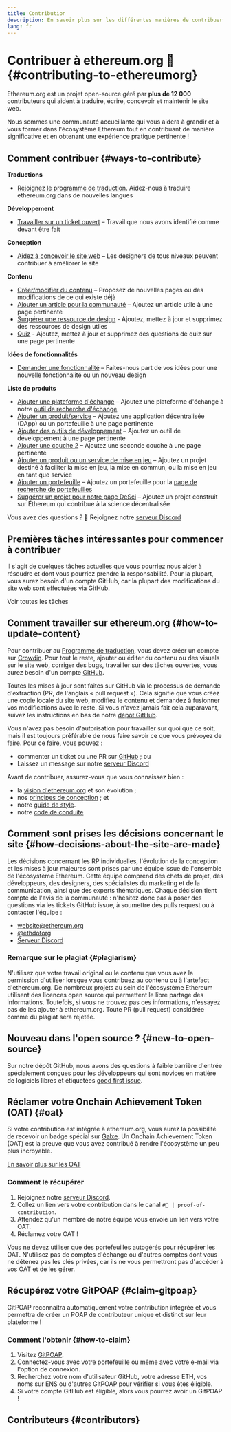 ```yaml
---
title: Contribution
description: En savoir plus sur les différentes manières de contribuer à ethereum.org
lang: fr
---
```


# Contribuer à ethereum.org 🦄 {#contributing-to-ethereumorg}

Ethereum.org est un projet open-source géré par **plus de 12 000** contributeurs qui aident à traduire, écrire, concevoir et maintenir le site web.

Nous sommes une communauté accueillante qui vous aidera à grandir et à vous former dans l'écosystème Ethereum tout en contribuant de manière significative et en obtenant une expérience pratique pertinente !

## Comment contribuer {#ways-to-contribute}

**Traductions**
- [Rejoignez le programme de traduction](/contributing/translation-program/). Aidez-nous à traduire ethereum.org dans de nouvelles langues

**Développement**
- [Travailler sur un ticket ouvert](https://github.com/ethereum/ethereum-org-website/issues) – Travail que nous avons identifié comme devant être fait

**Conception**
- [Aidez à concevoir le site web](/contributing/design/) – Les designers de tous niveaux peuvent contribuer à améliorer le site

**Contenu**
- [Créer/modifier du contenu](/contributing/#how-to-update-content) – Proposez de nouvelles pages ou des modifications de ce qui existe déjà
- [Ajouter un article pour la communauté](/contributing/content-resources/) – Ajoutez un article utile à une page pertinente
- [Suggérer une ressource de design](/contributing/design/adding-design-resources/) - Ajoutez, mettez à jour et supprimez des ressources de design utiles
- [Quiz](/contributing/quizzes/) - Ajoutez, mettez à jour et supprimez des questions de quiz sur une page pertinente

**Idées de fonctionnalités**
- [Demander une fonctionnalité](https://github.com/ethereum/ethereum-org-website/issues/new?assignees=&labels=Type%3A+Feature&template=feature_request.yaml&title=) – Faites-nous part de vos idées pour une nouvelle fonctionnalité ou un nouveau design

**Liste de produits**
- [Ajouter une plateforme d'échange](/contributing/adding-exchanges/) – Ajoutez une plateforme d'échange à notre [outil de recherche d'échange](/get-eth/#country-picker)
- [Ajouter un produit/service](/contributing/adding-products/) – Ajoutez une application décentralisée (DApp) ou un portefeuille à une page pertinente
- [Ajouter des outils de développement](/contributing/adding-developer-tools/) – Ajoutez un outil de développement à une page pertinente
- [Ajouter une couche 2](/contributing/adding-layer-2s/) – Ajoutez une seconde couche à une page pertinente
- [Ajouter un produit ou un service de mise en jeu](/contributing/adding-staking-products/) – Ajoutez un projet destiné à faciliter la mise en jeu, la mise en commun, ou la mise en jeu en tant que service
- [Ajouter un portefeuille](/contributing/adding-wallets/) – Ajoutez un portefeuille pour la [page de recherche de portefeuilles](/wallets/find-wallet/)
- [Suggérer un projet pour notre page DeSci](/contributing/adding-desci-projects/) – Ajoutez un projet construit sur Ethereum qui contribue à la science décentralisée

Vous avez des questions ? 🤔 Rejoignez notre [serveur Discord](https://discord.gg/ethereum-org)

## Premières tâches intéressantes pour commencer à contribuer

Il s'agit de quelques tâches actuelles que vous pourriez nous aider à résoudre et dont vous pourriez prendre la responsabilité. Pour la plupart, vous aurez besoin d'un compte GitHub, car la plupart des modifications du site web sont effectuées via GitHub.

<IssuesList issues={gfissues} my={8} />

<ButtonLink href="https://github.com/ethereum/ethereum-org-website/issues">Voir toutes les tâches</ButtonLink>

## Comment travailler sur ethereum.org {#how-to-update-content}

Pour contribuer au [Programme de traduction](/contributing/translation-program/), vous devez créer un compte sur [Crowdin](https://crowdin.com/project/ethereum-org). Pour tout le reste, ajouter ou éditer du contenu ou des visuels sur le site web, corriger des bugs, travailler sur des tâches ouvertes, vous aurez besoin d'un compte [GitHub](https://github.com/).

Toutes les mises à jour sont faites sur GitHub via le processus de demande d'extraction (PR, de l'anglais « pull request »). Cela signifie que vous créez une copie locale du site web, modifiez le contenu et demandez à fusionner vos modifications avec le reste. Si vous n'avez jamais fait cela auparavant, suivez les instructions en bas de notre [dépôt GitHub](https://github.com/ethereum/ethereum-org-website).

Vous n'avez pas besoin d'autorisation pour travailler sur quoi que ce soit, mais il est toujours préférable de nous faire savoir ce que vous prévoyez de faire. Pour ce faire, vous pouvez :

- commenter un ticket ou une PR sur [GitHub](https://github.com/ethereum/ethereum-org-website) ; ou
- Laissez un message sur notre [serveur Discord](https://discord.gg/ethereum-org)

Avant de contribuer, assurez-vous que vous connaissez bien :

- la [vision d'ethereum.org](/about/) et son évolution ;
- nos [principes de conception](/contributing/design-principles/) ; et
- notre [guide de style](/contributing/style-guide/).
- notre [code de conduite](/community/code-of-conduct)

<ContributorsQuizBanner className="mt-16 mb-8" />

## Comment sont prises les décisions concernant le site {#how-decisions-about-the-site-are-made}

Les décisions concernant les RP individuelles, l'évolution de la conception et les mises à jour majeures sont prises par une équipe issue de l'ensemble de l'écosystème Ethereum. Cette équipe comprend des chefs de projet, des développeurs, des designers, des spécialistes du marketing et de la communication, ainsi que des experts thématiques. Chaque décision tient compte de l'avis de la communauté : n'hésitez donc pas à poser des questions via les tickets GitHub issue, à soumettre des pulls request ou à contacter l'équipe :

- [website@ethereum.org](mailto:website@ethereum.org)
- [@ethdotorg](https://twitter.com/ethdotorg)
- [Serveur Discord](https://discord.gg/ethereum-org)

### Remarque sur le plagiat {#plagiarism}

N'utilisez que votre travail original ou le contenu que vous avez la permission d'utiliser lorsque vous contribuez au contenu ou à l'artefact d'ethereum.org. De nombreux projets au sein de l'écosystème Ethereum utilisent des licences open source qui permettent le libre partage des informations. Toutefois, si vous ne trouvez pas ces informations, n'essayez pas de les ajouter à ethereum.org. Toute PR (pull request) considérée comme du plagiat sera rejetée.

## Nouveau dans l'open source ? {#new-to-open-source}

Sur notre dépôt GitHub, nous avons des questions à faible barrière d'entrée spécialement conçues pour les développeurs qui sont novices en matière de logiciels libres et étiquetées [good first issue](https://github.com/ethereum/ethereum-org-website/issues?q=is%3Aopen+is%3Aissue+label%3A%22good+first+issue%22).

## Réclamer votre Onchain Achievement Token (OAT) {#oat}

Si votre contribution est intégrée à ethereum.org, vous aurez la possibilité de recevoir un badge spécial sur [Galxe](https://app.galxe.com/quest/ethereumorg). Un Onchain Achievement Token (OAT) est la preuve que vous avez contribué à rendre l'écosystème un peu plus incroyable.

[En savoir plus sur les OAT](https://help.galxe.com/en/articles/9645630-create-quest-rewards#h_1c5d63ba03)

### Comment le récupérer
1. Rejoignez notre [serveur Discord](https://discord.gg/ethereum-org).
2. Collez un lien vers votre contribution dans le canal `#🥇 | proof-of-contribution`.
3. Attendez qu'un membre de notre équipe vous envoie un lien vers votre OAT.
4. Réclamez votre OAT !

Vous ne devez utiliser que des portefeuilles autogérés pour récupérer les OAT. N'utilisez pas de comptes d'échange ou d'autres comptes dont vous ne détenez pas les clés privées, car ils ne vous permettront pas d'accéder à vos OAT et de les gérer.

## Récupérez votre GitPOAP {#claim-gitpoap}

GitPOAP reconnaîtra automatiquement votre contribution intégrée et vous permettra de créer un POAP de contributeur unique et distinct sur leur plateforme !


### Comment l'obtenir {#how-to-claim}

1. Visitez [GitPOAP](https://www.gitpoap.io).
2. Connectez-vous avec votre portefeuille ou même avec votre e-mail via l'option de connexion.
3. Recherchez votre nom d'utilisateur GitHub, votre adresse ETH, vos noms sur ENS ou d'autres GitPOAP pour vérifier si vous êtes éligible.
4. Si votre compte GitHub est éligible, alors vous pourrez avoir un GitPOAP !

## Contributeurs {#contributors}

<Contributors />
